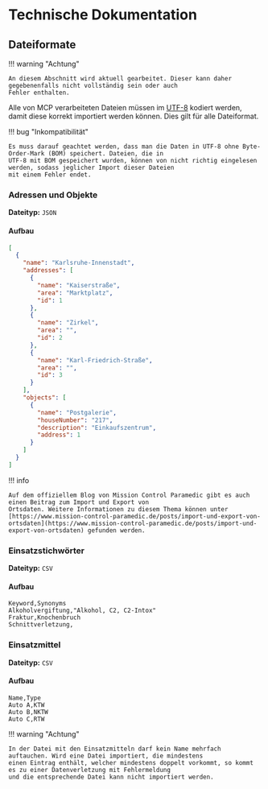 # Technische Dokumentation

## Dateiformate

!!! warning "Achtung"

    An diesem Abschnitt wird aktuell gearbeitet. Dieser kann daher gegebenenfalls nicht vollständig sein oder auch 
    Fehler enthalten.

Alle von MCP verarbeiteten Dateien müssen im [UTF-8](https://de.wikipedia.org/wiki/UTF-8) kodiert werden, damit diese
korrekt importiert werden können. Dies gilt für alle Dateiformat.

!!! bug "Inkompatibilität"

    Es muss darauf geachtet werden, dass man die Daten in UTF-8 ohne Byte-Order-Mark (BOM) speichert. Dateien, die in 
    UTF-8 mit BOM gespeichert wurden, können von nicht richtig eingelesen werden, sodass jeglicher Import dieser Dateien
    mit einem Fehler endet.

### Adressen und Objekte

**Dateityp:** `JSON`

#### Aufbau

```json title="Beispieldatei"
[
  {
    "name": "Karlsruhe-Innenstadt",
    "addresses": [
      {
        "name": "Kaiserstraße",
        "area": "Marktplatz",
        "id": 1
      },
      {
        "name": "Zirkel",
        "area": "",
        "id": 2
      },
      {
        "name": "Karl-Friedrich-Straße",
        "area": "",
        "id": 3
      }
    ],
    "objects": [
      {
        "name": "Postgalerie",
        "houseNumber": "217",
        "description": "Einkaufszentrum",
        "address": 1
      }
    ]
  }
]
```

!!! info

    Auf dem offiziellem Blog von Mission Control Paramedic gibt es auch einen Beitrag zum Import und Export von 
    Ortsdaten. Weitere Informationen zu diesem Thema können unter 
    [https://www.mission-control-paramedic.de/posts/import-und-export-von-ortsdaten](https://www.mission-control-paramedic.de/posts/import-und-export-von-ortsdaten) gefunden werden.

### Einsatzstichwörter

**Dateityp:** `CSV`

#### Aufbau

```text title="Beispieldatei"
Keyword,Synonyms
Alkoholvergiftung,"Alkohol, C2, C2-Intox"
Fraktur,Knochenbruch
Schnittverletzung,
```

### Einsatzmittel

**Dateityp:** `CSV`

#### Aufbau

```text title="Beispieldatei"
Name,Type
Auto A,KTW
Auto B,NKTW
Auto C,RTW
```

!!! warning "Achtung"

    In der Datei mit den Einsatzmitteln darf kein Name mehrfach auftauchen. Wird eine Datei importiert, die mindestens 
    einen Eintrag enthält, welcher mindestens doppelt vorkommt, so kommt es zu einer Datenverletzung mit Fehlermeldung
    und die entsprechende Datei kann nicht importiert werden.